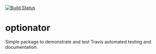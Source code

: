 [![Build Status](https://travis-ci.org/Amuraivel/option_pricer.svg?branch=master)](https://travis-ci.org/Amuraivel/optionator)

# optionator
Simple package to demonstrate and test Travis automated testing and documentation.

